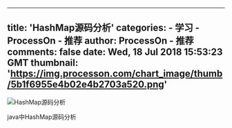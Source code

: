 
---
title: 'HashMap源码分析'
categories: 
    - 学习
    - ProcessOn - 推荐
author: ProcessOn - 推荐
comments: false
date: Wed, 18 Jul 2018 15:53:23 GMT
thumbnail: 'https://img.processon.com/chart_image/thumb/5b1f6955e4b02e4b2703a520.png'
---

<div>   
<img class="thumb" alt="HashMap源码分析" src="https://img.processon.com/chart_image/thumb/5b1f6955e4b02e4b2703a520.png" referrerpolicy="no-referrer">
<p>java中HashMap源码分析</p>  
</div>
            